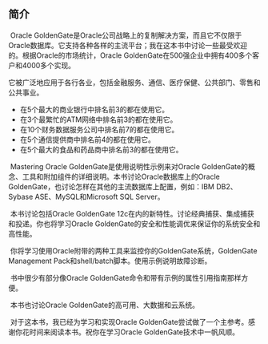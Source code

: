 ## 简介

​    Oracle GoldenGate是Oracle公司战略上的复制解决方案，而且它不仅限于Oracle数据库。它支持各种各样的主流平台；我在这本书中讨论一些最受欢迎的。根据Oracle的市场统计，Oracle GoldenGate在500强企业中拥有400多个客户和4000多个实现。

​    它被广泛地应用于各行各业，包括金融服务、通信、医疗保健、公共部门、零售和公共事业。

- 在5个最大的商业银行中排名前3的都在使用它。
- 在3个最繁忙的ATM网络中排名前3的都在使用它。
- 在10个财务数据服务公司中排名前7的都在使用它。
- 在5个通信提供商中排名前4的都在使用它。
- 在5个最大的食品和药品商中排名前3的都在使用它。

​    Mastering Oracle GoldenGate是使用说明性示例来对Oracle GoldenGate的概念、工具和附加组件的详细说明。本书讨论Oracle数据库上的Oracle GoldenGate，也讨论怎样在其他的主流数据库上配置，例如：IBM DB2、Sybase ASE、MySQL和Microsoft SQL Server。

​    本书讨论包括Oracle GoldenGate 12c在内的新特性。讨论经典捕获、集成捕获和投递。你也将学习Oracle GoldenGate的安全和性能调优来保证你的系统安全和高性能。

​    你将学习使用Oracle附带的两种工具来监控你的GoldenGate系统，GoldenGate Management Pack和shell/batch脚本。使用示例说明故障诊断。

​    书中很少有部分像Oracle GoldenGate命令和带有示例的属性引用指南那样方便。

​    本书也讨论Oracle GoldenGate的高可用、大数据和云系统。

​    对于这本书，我已经为学习和实现Oracle GoldenGate尝试做了一个主参考。感谢你花时间来阅读本书。祝你在学习Oracle GoldenGate技术中一帆风顺。